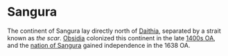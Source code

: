 # Sangura

The continent of Sangura lay directly north of [Daithia](daithia.md), separated by a strait known as *the scar*. [Obsidia](../../organizations/nations/holy-obsidian-theocracy.md) colonized this continent in the late [1400s OA](../../calendar.md#reckoning), and the [nation of Sangura](../../organizations/nations/sangura.md) gained independence in the 1638 OA.